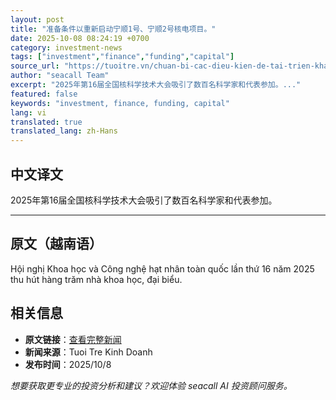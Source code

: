 ```yaml
---
layout: post
title: "准备条件以重新启动宁顺1号、宁顺2号核电项目。"
date: 2025-10-08 08:24:19 +0700
category: investment-news
tags: ["investment","finance","funding","capital"]
source_url: "https://tuoitre.vn/chuan-bi-cac-dieu-kien-de-tai-trien-khai-du-an-dien-hat-nhan-ninh-thuan-1-ninh-thuan-2-20251008120652248.htm"
author: "seacall Team"
excerpt: "2025年第16届全国核科学技术大会吸引了数百名科学家和代表参加。..."
featured: false
keywords: "investment, finance, funding, capital"
lang: vi
translated: true
translated_lang: zh-Hans
---
```


## 中文译文

2025年第16届全国核科学技术大会吸引了数百名科学家和代表参加。

---

## 原文（越南语）

Hội nghị Khoa học và Công nghệ hạt nhân toàn quốc lần thứ 16 năm 2025 thu hút hàng trăm nhà khoa học, đại biểu.

## 相关信息

- **原文链接**：[查看完整新闻](https://tuoitre.vn/chuan-bi-cac-dieu-kien-de-tai-trien-khai-du-an-dien-hat-nhan-ninh-thuan-1-ninh-thuan-2-20251008120652248.htm)
- **新闻来源**：Tuoi Tre Kinh Doanh
- **发布时间**：2025/10/8

*想要获取更专业的投资分析和建议？欢迎体验 seacall AI 投资顾问服务。*